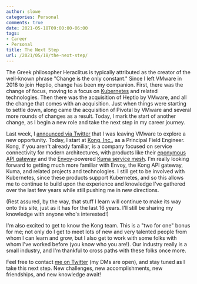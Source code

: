 ```yaml
---
author: slowe
categories: Personal
comments: true
date: 2021-05-18T09:00:00-06:00
tags:
- Career
- Personal
title: The Next Step
url: /2021/05/18/the-next-step/
---
```


The Greek philosopher Heraclitus is typically attributed as the creator of the well-known phrase "Change is the only constant." Since I left VMware in 2018 to join Heptio, change has been my companion. First, there was the change of focus, moving to a focus on [Kubernetes][link-7] and related technologies. Then there was the acquisition of Heptio by VMware, and all the change that comes with an acquisition. Just when things were starting to settle down, along came the acquisition of Pivotal by VMware and several more rounds of changes as a result. Today, I mark the start of another change, as I begin a new role and take the next step in my career journey.<!--more-->

Last week, I [announced via Twitter][link-1] that I was leaving VMware to explore a new opportunity. Today, I start at [Kong, Inc.][link-2], as a Principal Field Engineer. Kong, if you aren't already familiar, is a company focused on service connectivity for modern architectures, with products like their [eponymous API gateway][link-5] and the [Envoy][link-3]-powered [Kuma service mesh][link-4]. I'm really looking forward to getting much more familiar with Envoy, the Kong API gateway, Kuma, and related projects and technologies. I still get to be involved with Kubernetes, since these products support Kubernetes, and so this allows me to continue to build upon the experience and knowledge I've gathered over the last few years while still pushing me in new directions.

(Rest assured, by the way, that stuff I learn will continue to make its way onto this site, just as it has for the last 16 years. I'll still be sharing my knowledge with anyone who's interested!)

I'm also excited to get to know the Kong team. This is a "two for one" bonus for me; not only do I get to meet lots of new and very talented people from whom I can learn and grow, but I also get to work with some folks with whom I've worked before (you know who you are!). Our industry really is a small industry, and I'm thankful to cross paths with these folks once more.

Feel free to contact [me on Twitter][link-6] (my DMs are open), and stay tuned as I take this next step. New challenges, new accomplishments, new friendships, and new knowledge await!

[link-1]: https://twitter.com/scott_lowe/status/1391892660085039107
[link-2]: https://konghq.com/
[link-3]: https://www.envoyproxy.io/
[link-4]: https://kuma.io/
[link-5]: https://konghq.com/kong/
[link-6]: https://twitter.com/scott_lowe
[link-7]: https://kubernetes.io/
